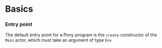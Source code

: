 # Basics

### Entry point

The default entry point for a Pony program is the `create` constructor of the `Main` actor, which must take an argument of type `Env`

